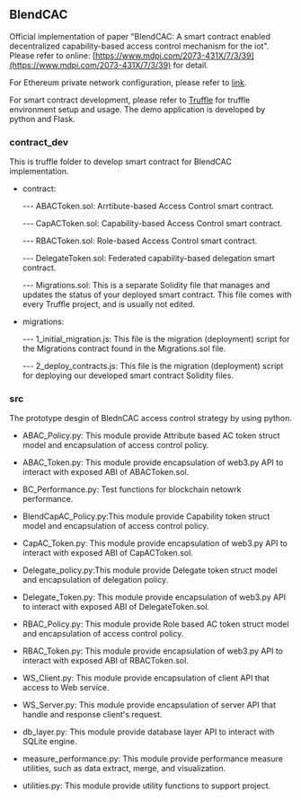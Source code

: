 ## BlendCAC
Official implementation of paper "BlendCAC: A smart contract enabled decentralized capability-based access control mechanism for the iot". Please refer to online: [https://www.mdpi.com/2073-431X/7/3/39](https://www.mdpi.com/2073-431X/7/3/39) for detail.

For Ethereum private network configuration, please refer to [link](https://github.com/samuelxu999/Blockchain_dev/tree/master/MyChains).

For smart contract development, please refer to [Truffle](https://truffleframework.com/docs) for truffle environment setup and usage. The demo application is developed by python and Flask.


### contract_dev
This is truffle folder to develop smart contract for BlendCAC implementation.
* contract:

	--- ABACToken.sol: Arrtibute-based Access Control smart contract.
	
	--- CapACToken.sol: Capability-based Access Control smart contract.
	
	--- RBACToken.sol: Role-based Access Control smart contract.
	
	--- DelegateToken.sol: Federated capability-based delegation smart contract.
	
	--- Migrations.sol: This is a separate Solidity file that manages and updates the status of your deployed smart contract. This file comes with every Truffle project, and is usually not edited.
	
* migrations:

	--- 1_initial_migration.js: This file is the migration (deployment) script for the Migrations contract found in the Migrations.sol file.
	
	--- 2_deploy_contracts.js: This file is the migration (deployment) script for deploying our developed smart contract Solidity files.
	

### src
The prototype desgin of BlednCAC access control strategy by using python. 
* ABAC_Policy.py: This module provide Attribute based AC token struct model and encapsulation of access control policy.

* ABAC_Token.py: This module provide encapsulation of web3.py API to interact with exposed ABI of ABACToken.sol.

* BC_Performance.py: Test functions for blockchain netowrk performance.

* BlendCapAC_Policy.py:This module provide Capability token struct model and encapsulation of access control policy.

* CapAC_Token.py: This module provide encapsulation of web3.py API to interact with exposed ABI of CapACToken.sol.

* Delegate_policy.py:This module provide Delegate token struct model and encapsulation of delegation policy.

* Delegate_Token.py: This module provide encapsulation of web3.py API to interact with exposed ABI of DelegateToken.sol.

* RBAC_Policy.py: This module provide Role based AC token struct model and encapsulation of access control policy.

* RBAC_Token.py: This module provide encapsulation of web3.py API to interact with exposed ABI of RBACToken.sol.

* WS_Client.py: This module provide encapsulation of client API that access to Web service.

* WS_Server.py: This module provide encapsulation of server API that handle and response client's request.

* db_layer.py: This module provide database layer API to interact with SQLite engine.

* measure_performance.py: This module provide performance measure utilities, such as data extract, merge, and visualization.

* utilities.py: This module provide utility functions to support project.
